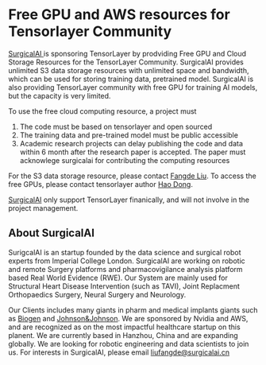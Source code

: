 # Free GPU and AWS resources for Tensorlayer Community

[SurgicalAI ](www.surgicalai.cn) is sponsoring TensorLayer by prodviding Free GPU and Cloud Storage Resources for the TensorLayer Community.
SurgicalAI provides unlimited S3 data storage resources with unlimited space and bandwidth, which can be used for storing training data, pretrained model. SurgicalAI is also providing TensorLayer community with free GPU for training AI models, but the capacity is very limited.

To use the free cloud computing resource, a project must 
1. The code must be based on tensorlayer and open sourced
2. The training data and pre-trained model must be public accessible
3.  Academic research projects can delay publishing the code and data within 6 month after the research paper is accepted. The paper must acknowlege surgicalai for contributing the computing resources


For the S3 data storage resource, please contact [Fangde Liu](liufangde@surgicalai.cn). 
To access the free GPUs, please contact tensorlayer author [Hao Dong](hao.dong@pku.edu.cn).

[SurgicalAI](www.surgicalai.cn) only support TensorLayer finanically, and will not involve in the project management.


## About SurgicalAI

SurigcalAI is an startup founded by the data science and surgical robot experts from Imperial College London. 
SurgicalAI are working on robotic and remote Surgery platforms and pharmacovigilance analysis platform based Real World Evidence (RWE). 
Our System are mainly used for Structural Heart Disease Intervention (such as TAVI), Joint Replacment Orthopaedics Surgery, Neural Surgery and Neurology.

Our Clients includes many giants in pharm and medical implants giants such as [Biogen](https://www.biogen.com/) and [Johnson&Johnson](https://www.jnj.com/). 
We are sponsored by Nvidia and AWS, and are recognized as on the most impactful healthcare startup on this planent. 
We are currently based in Hanzhou, China and are expanding globally. 
We are looking for robotic engineering and data scientists to join us.
For interests in SurgicalAI, please email liufangde@surgicalai.cn


